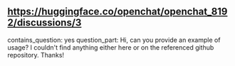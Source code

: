 ## https://huggingface.co/openchat/openchat_8192/discussions/3

contains_question: yes
question_part: Hi, can you provide an example of usage? I couldn't find anything either here or on the referenced github repository. Thanks!